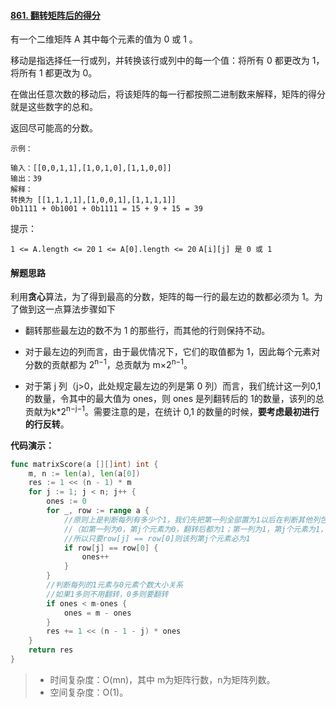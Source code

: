 #### [861. 翻转矩阵后的得分](https://leetcode-cn.com/problems/score-after-flipping-matrix/)

有一个二维矩阵 A 其中每个元素的值为 0 或 1 。

移动是指选择任一行或列，并转换该行或列中的每一个值：将所有 0 都更改为 1，将所有 1 都更改为 0。

在做出任意次数的移动后，将该矩阵的每一行都按照二进制数来解释，矩阵的得分就是这些数字的总和。

返回尽可能高的分数。

```
示例：

输入：[[0,0,1,1],[1,0,1,0],[1,1,0,0]]
输出：39
解释：
转换为 [[1,1,1,1],[1,0,0,1],[1,1,1,1]]
0b1111 + 0b1001 + 0b1111 = 15 + 9 + 15 = 39
```


提示：

`1 <= A.length <= 20`
`1 <= A[0].length <= 20`
`A[i][j] 是 0 或 1`

#### 解题思路

利用**贪心**算法，为了得到最高的分数，矩阵的每一行的最左边的数都必须为 1。为了做到这一点算法步骤如下

- 翻转那些最左边的数不为 1 的那些行，而其他的行则保持不动。

- 对于最左边的列而言，由于最优情况下，它们的取值都为 1，因此每个元素对分数的贡献都为 2<sup>n−1</sup>，总贡献为 m×2<sup>n−1</sup>。
- 对于第 j 列（j>0，此处规定最左边的列是第 0 列）而言，我们统计这一列0,1 的数量，令其中的最大值为 ones，则 ones 是列翻转后的 1的数量，该列的总贡献为k*2<sup>n−j−1</sup>。需要注意的是，在统计 0,1 的数量的时候，**要考虑最初进行的行反转**。

**代码演示：**

```go
func matrixScore(a [][]int) int {
    m, n := len(a), len(a[0])
    res := 1 << (n - 1) * m
    for j := 1; j < n; j++ {
        ones := 0
        for _, row := range a {
            //原则上是判断每列有多少个1，我们先把第一列全部置为1以后在判断其他列包含1的个数
            //（如第一列为0，第j个元素为0，翻转后都为1；第一列为1，第j个元素为1，不用翻转）,
            //所以只要row[j] == row[0]则该列第j个元素必为1
            if row[j] == row[0] {
                ones++
            }
        }
        //判断每列的1元素与0元素个数大小关系
        //如果1多则不用翻转，0多则要翻转
        if ones < m-ones {
            ones = m - ones
        }
        res += 1 << (n - 1 - j) * ones
    }
    return res
}
```

> - 时间复杂度：O(mn)，其中 m为矩阵行数，n为矩阵列数。
> - 空间复杂度：O(1)。